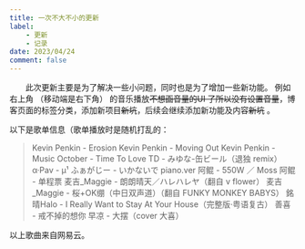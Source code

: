 ```yaml
---
title: 一次不大不小的更新
label: 
    - 更新
    - 记录
date: 2023/04/24
comment: false
---
```


&emsp;&emsp;此次更新主要是为了解决一些小问题，同时也是为了增加一些新功能。
例如右上角 （移动端是右下角） 的音乐播放~~不想画音量的UI 了所以没有设置音量~~，博客页面的标签分类，添加新项目~~新坑~~，后续会继续添加新功能及内容~~新坑~~ 。

以下是歌单信息（歌单播放时是随机打乱的：
> Kevin Penkin - Erosion
> Kevin Penkin - Moving Out
> Kevin Penkin - Music
> October - Time To Love
> TD - みゆな-缶ビール（退独 remix）
> α·Pav - μ¹
> ふぁがじー - いかないで piano.ver
> 阿鲲 - 550W ／ Moss
> 阿鲲 - 单程票
> 麦吉_Maggie - 朗朗晴天／ハレハレヤ（翻自 v flower）
> 麦吉_Maggie - 桜+OK绷（中日双声道）（翻自 FUNKY MONKEY BABYS）
> 銘晴Halo - I Really Want to Stay At Your House（完整版·粤语复古）
> 善喜 - 戒不掉的想你
> 早凉 - 大摆（cover 大喜）

以上歌曲来自网易云。

